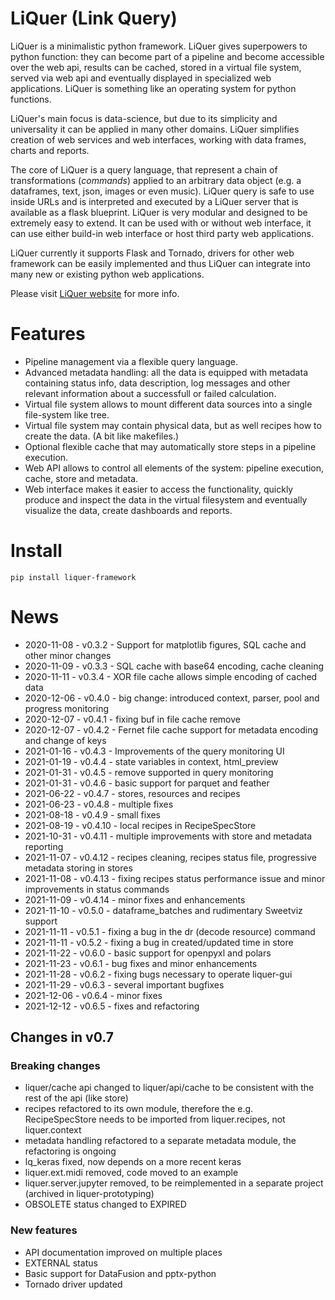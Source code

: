 # LiQuer (Link Query) 

LiQuer is a minimalistic python framework. LiQuer gives superpowers to python function:
they can become part of a pipeline and become accessible over the web api, results can be cached, stored in a virtual file system, served via web api and eventually displayed in specialized web applications.
LiQuer is something like an operating system for python functions.

LiQuer's main focus is data-science, but due to its simplicity and universality it can be applied in many other domains.
LiQuer simplifies creation of web services and web interfaces, working with data frames, charts and reports.

The core of LiQuer is a query language, that represent a chain of transformations (*commands*)
applied to an arbitrary data object (e.g. a dataframes, text, json, images or even music). LiQuer query is safe to use inside URLs and is interpreted and executed by a LiQuer server that is available as a flask blueprint.
LiQuer is very modular and designed to be extremely easy to extend. It can be used with or without web interface,
it can use either build-in web interface or host third party web applications.

LiQuer currently it supports Flask and Tornado, drivers for other web framework can be easily implemented and thus LiQuer can integrate into many new or existing python web applications.

Please visit [LiQuer website](https://orest-d.github.io/liquer/) for more info.

# Features

* Pipeline management via a flexible query language.
* Advanced metadata handling: all the data is equipped with metadata containing status info, data description, log messages and other relevant information about a successfull or failed calculation.
* Virtual file system allows to mount different data sources into a single file-system like tree.
* Virtual file system may contain physical data, but as well recipes how to create the data. (A bit like makefiles.)
* Optional flexible cache that may automatically store steps in a pipeline execution.
* Web API allows to control all elements of the system: pipeline execution, cache, store and metadata.
* Web interface makes it easier to access the functionality, quickly produce and inspect the data in the virtual filesystem and eventually visualize the data, create dashboards and reports.

# Install

```
pip install liquer-framework
```

# News

- 2020-11-08 - v0.3.2  - Support for matplotlib figures, SQL cache and other minor changes
- 2020-11-09 - v0.3.3  - SQL cache with base64 encoding, cache cleaning
- 2020-11-11 - v0.3.4  - XOR file cache allows simple encoding of cached data
- 2020-12-06 - v0.4.0  - big change: introduced context, parser, pool and progress monitoring
- 2020-12-07 - v0.4.1  - fixing buf in file cache remove
- 2020-12-07 - v0.4.2  - Fernet file cache support for metadata encoding and change of keys
- 2021-01-16 - v0.4.3  - Improvements of the query monitoring UI
- 2021-01-19 - v0.4.4  - state variables in context, html_preview
- 2021-01-31 - v0.4.5  - remove supported in query monitoring
- 2021-01-31 - v0.4.6  - basic support for parquet and feather
- 2021-06-22 - v0.4.7  - stores, resources and recipes
- 2021-06-23 - v0.4.8  - multiple fixes
- 2021-08-18 - v0.4.9  - small fixes
- 2021-08-19 - v0.4.10 - local recipes in RecipeSpecStore
- 2021-10-31 - v0.4.11 - multiple improvements with store and metadata reporting
- 2021-11-07 - v0.4.12 - recipes cleaning, recipes status file, progressive metadata storing in stores
- 2021-11-08 - v0.4.13 - fixing recipes status performance issue and minor improvements in status commands
- 2021-11-09 - v0.4.14 - minor fixes and enhancements
- 2021-11-10 - v0.5.0  - dataframe_batches and rudimentary Sweetviz support
- 2021-11-11 - v0.5.1  - fixing a bug in the dr (decode resource) command
- 2021-11-11 - v0.5.2  - fixing a bug in created/updated time in store
- 2021-11-22 - v0.6.0  - basic support for openpyxl and polars
- 2021-11-23 - v0.6.1  - bug fixes and minor enhancements
- 2021-11-28 - v0.6.2  - fixing bugs necessary to operate liquer-gui
- 2021-11-29 - v0.6.3  - several important bugfixes
- 2021-12-06 - v0.6.4  - minor fixes
- 2021-12-12 - v0.6.5  - fixes and refactoring

## Changes in v0.7

### Breaking changes
- liquer/cache api changed to liquer/api/cache to be consistent with the rest of the api (like store)
- recipes refactored to its own module, therefore the e.g. RecipeSpecStore needs to be imported from liquer.recipes, not liquer.context 
- metadata handling refactored to a separate metadata module, the refactoring is ongoing
- lq_keras fixed, now depends on a more recent keras
- liquer.ext.midi removed, code moved to an example
- liquer.server.jupyter removed, to be reimplemented in a separate project (archived in liquer-prototyping)
- OBSOLETE status changed to EXPIRED

### New features
- API documentation improved on multiple places
- EXTERNAL status
- Basic support for DataFusion and pptx-python
- Tornado driver updated